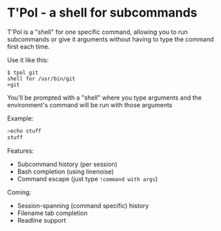 T'Pol - a shell for subcommands
====

T'Pol is a "shell" for one specific command, allowing you to run subcommands or give it arguments without having to type the command first each time.

Use it like this:
```
$ tpol git
shell for /usr/bin/git
>git 
```
You'll be prompted with a "shell" where you type arguments and the environment's command will be run with those arguments

Example:
```bash
>echo stuff
stuff
```

Features:
* Subcommand history (per session)
* Bash completion (using linenoise)
* Command escape (just type `!command with args`)

Coming:
* Session-spanning (command specific) history
* Filename tab completion
* Readline support
